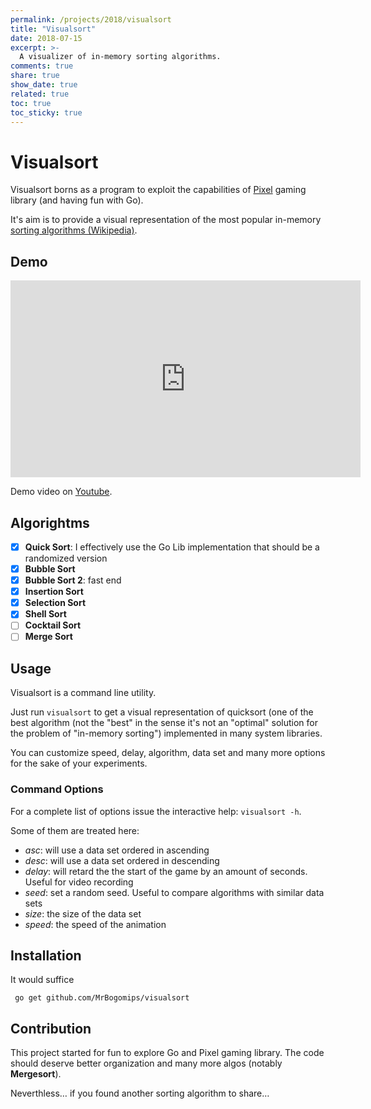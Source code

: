 ```yaml
---
permalink: /projects/2018/visualsort
title: "Visualsort"
date: 2018-07-15
excerpt: >-
  A visualizer of in-memory sorting algorithms.
comments: true
share: true
show_date: true
related: true
toc: true
toc_sticky: true
---
```


# Visualsort

Visualsort borns as a program to exploit the capabilities of [Pixel](https://github.com/faiface/pixel) gaming library (and having fun with Go).

It's aim is to provide a visual representation of the most popular in-memory [sorting algorithms (Wikipedia)](https://en.wikipedia.org/wiki/Sorting_algorithm).

## Demo 

<iframe width="560" height="315" src="https://www.youtube.com/embed/VOQb-9w5WS8" title="YouTube video player" frameborder="0" allow="accelerometer; autoplay; clipboard-write; encrypted-media; gyroscope; picture-in-picture; web-share" allowfullscreen></iframe>

Demo video on [Youtube](https://youtu.be/VOQb-9w5WS8).

## Algorightms

- [x] **Quick Sort**: I effectively use the Go Lib implementation that should be a randomized version
- [x] **Bubble Sort**
- [x] **Bubble Sort 2**: fast end
- [x] **Insertion Sort**
- [x] **Selection Sort**
- [x] **Shell Sort**
- [ ] **Cocktail Sort**
- [ ] **Merge Sort**

## Usage

Visualsort is a command line utility.

Just run `visualsort` to get a visual representation of quicksort (one of the best algorithm (not the "best" in the sense it's not an "optimal" solution for the problem of "in-memory sorting") implemented in many system libraries.

You can customize speed, delay, algorithm, data set and many more options for the sake of your experiments.

### Command Options

For a complete list of options issue the interactive help: `visualsort -h`.

Some of them are treated here:

- _asc_: will use a data set ordered in ascending
- _desc_: will use a data set ordered in descending
- _delay_: will retard the the start of the game by an amount of seconds. Useful for video recording
- _seed_: set a random seed. Useful to compare algorithms with similar data sets
- _size_: the size of the data set
- _speed_: the speed of the animation

## Installation

It would suffice

```
 go get github.com/MrBogomips/visualsort
```

## Contribution

This project started for fun to explore Go and Pixel gaming library.
The code should deserve better organization and many more algos (notably **Mergesort**).

Neverthless… if you found another sorting algorithm to share…